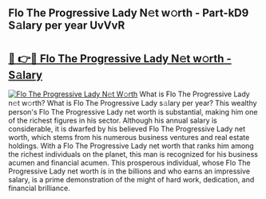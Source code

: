 ## Flo The Progressive Lady N𝚎t w𝚘rth - Part-kD9 S𝚊lary per year UvVvR

# <h2><a href="http://gc1wwz.nevu.top/?p=Flo+The+Progressive+Lady">🔗 👉🔴 Flo The Progressive Lady N𝚎t w𝚘rth - S𝚊lary</a></h2>

[![Flo The Progressive Lady N𝚎t W𝚘rth](https://i.imgur.com/Oavwk0R.jpeg)](http://gc1wwz.nevu.top/?p=Flo+The+Progressive+Lady)
What is Flo The Progressive Lady n𝚎t w𝚘rth? What is Flo The Progressive Lady s𝚊lary per year?
This wealthy person's Flo The Progressive Lady net worth is substantial, making him one of the richest figures in his sector. Although his annual salary is considerable, it is dwarfed by his believed Flo The Progressive Lady net worth, which stems from his numerous business ventures and real estate holdings. With a Flo The Progressive Lady net worth that ranks him among the richest individuals on the planet, this man is recognized for his business acumen and financial acumen. This prosperous individual, whose Flo The Progressive Lady net worth is in the billions and who earns an impressive salary, is a prime demonstration of the might of hard work, dedication, and financial brilliance.
